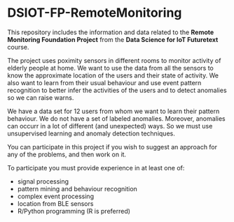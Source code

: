 # DSIOT-FP-RemoteMonitoring

This repository includes the information and data related to the **Remote Monitoring Foundation Project** from the **Data Science for IoT Futuretext** course.

The project uses poximity sensors in different rooms to monitor activity of elderly people at home. We want to use the data from all the sensors to know the approximate location of the users and their state of activity. We also want to learn from their usual behaviour and use event pattern recognition to better infer the activities of the users and to detect anomalies so we can raise warns.
 
We have a data set for 12 users from whom we want to learn their pattern behaviour. We do not have a set of labeled anomalies. Moreover, anomalies can occurr in a lot of different (and unexpected) ways. So we must use unsupervised learning and  anomaly detection techniques.
 
You can participate in this project if you wish to suggest an approach for any of the problems, and then work on it.
 
To participate you must provide experience in at least one of:
- signal processing
- pattern mining and behaviour recognition
- complex event processing
- location from BLE sensors
- R/Python programming (R is preferred)
